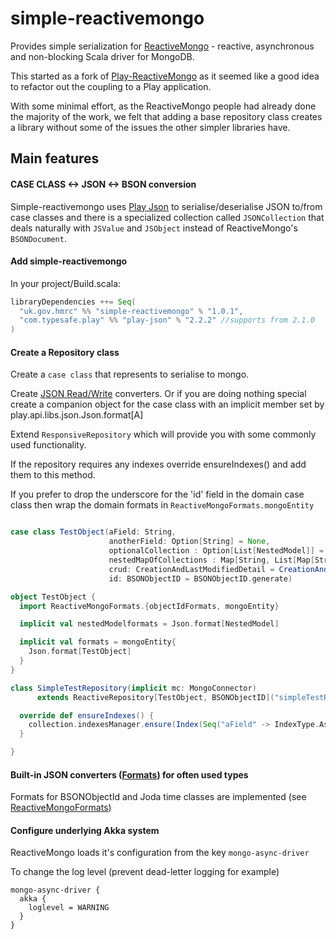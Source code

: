# simple-reactivemongo

Provides simple serialization for [ReactiveMongo](http://reactivemongo.org) - reactive, asynchronous and non-blocking Scala driver for MongoDB.

This started as a fork of [Play-ReactiveMongo](https://github.com/ReactiveMongo/Play-ReactiveMongo) as it seemed like a good idea to refactor out the coupling to a Play application.

With some minimal effort, as the ReactiveMongo people had already done the majority of the work, we felt that adding a base repository class creates a library without some
of the issues the other simpler libraries have.

## Main features

#### CASE CLASS <-> JSON <-> BSON conversion

Simple-reactivemongo uses [Play Json](http://www.playframework.com/documentation/2.2.x/ScalaJson) to serialise/deserialise JSON to/from case classes and
there is a specialized collection called `JSONCollection` that deals naturally with `JSValue` and `JSObject` instead of ReactiveMongo's `BSONDocument`.

#### Add simple-reactivemongo

In your project/Build.scala:

```scala
libraryDependencies ++= Seq(
  "uk.gov.hmrc" %% "simple-reactivemongo" % "1.0.1",
  "com.typesafe.play" %% "play-json" % "2.2.2" //supports from 2.1.0
)
```

#### Create a Repository class ###

Create a `case class` that represents to serialise to mongo.

Create [JSON Read/Write](http://www.playframework.com/documentation/2.2.x/ScalaJsonCombinators) converters. Or if you are doing nothing special create a companion object for the case class
with an implicit member set by play.api.libs.json.Json.format[A]

Extend `ResponsiveRepository` which will provide you with some commonly used functionality.

If the repository requires any indexes override ensureIndexes() and add them to this method.

If you prefer to drop the underscore for the 'id' field in the domain case class then wrap the domain formats in `ReactiveMongoFormats.mongoEntity`

```scala

case class TestObject(aField: String,
                      anotherField: Option[String] = None,
                      optionalCollection : Option[List[NestedModel]] = None,
                      nestedMapOfCollections : Map[String, List[Map[String, Seq[NestedModel]]]] = Map.empty,
                      crud: CreationAndLastModifiedDetail = CreationAndLastModifiedDetail(),
                      id: BSONObjectID = BSONObjectID.generate)

object TestObject {
  import ReactiveMongoFormats.{objectIdFormats, mongoEntity}

  implicit val nestedModelformats = Json.format[NestedModel]

  implicit val formats = mongoEntity{
    Json.format[TestObject]
  }
}

class SimpleTestRepository(implicit mc: MongoConnector)
      extends ReactiveRepository[TestObject, BSONObjectID]("simpleTestRepository", mc.db, TestObject.formats, ReactiveMongoFormats.objectIdFormats) {

  override def ensureIndexes() {
    collection.indexesManager.ensure(Index(Seq("aField" -> IndexType.Ascending), name = Some("aFieldUniqueIdx"), unique = true, sparse = true))
  }

}

```

#### Built-in JSON converters ([Formats](http://www.playframework.com/documentation/2.2.x/ScalaJsonCombinators)) for often used types ###

Formats for BSONObjectId and Joda time classes are implemented (see [ReactiveMongoFormats](https://github.com/hmrc/simple-reactivemongo/blob/master/src/main/scala/uk/gov/hmrc/mongo/ReactiveMongoFormats.scala))

#### Configure underlying Akka system

ReactiveMongo loads it's configuration from the key `mongo-async-driver`

To change the log level (prevent dead-letter logging for example)

```
mongo-async-driver {
  akka {
    loglevel = WARNING
  }
}
```

